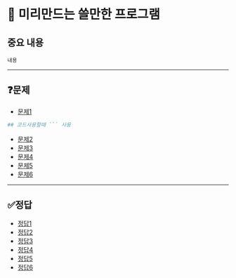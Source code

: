 # 📘 미리만드는 쓸만한 프로그램

## 중요 내용
```
내용
```
------------------------------------
## ❓문제
- [문제1](#정답1)
```py
## 코드사용할때 ``` 사용 
```
- [문제2](#정답2)
- [문제3](#정답3)
- [문제4](#정답4)
- [문제5](#정답5)
- [문제6](#정답6)

-------------------------------------------

## ✅정답
- [정답1](#문제1)
- [정답2](#문제2)
- [정답3](#문제3)
- [정답4](#문제4)
- [정답5](#문제5)
- [정답6](#문제6)
